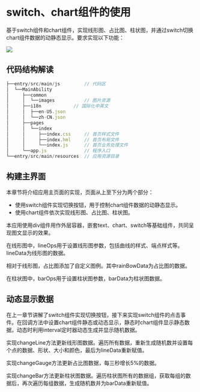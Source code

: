 # switch、chart组件的使用

基于switch组件和chart组件，实现线形图、占比图、柱状图，并通过switch切换chart组件数据的动静态显示。要求实现以下功能：



![](https://blogwnx-bucket.oss-cn-beijing.aliyuncs.com/img/SwitchChar%E7%BB%84%E4%BB%B6%E6%A1%88%E4%BE%8B.gif)

## 代码结构解读

```js
├──entry/src/main/js	     // 代码区
│  └──MainAbility
│     ├──common
│     │  └──images           // 图片资源
│     ├──i18n		     // 国际化中英文
│     │  ├──en-US.json			
│     │  └──zh-CN.json			
│     ├──pages
│     │  └──index
│     │     ├──index.css     // 首页样式文件	
│     │     ├──index.hml     // 首页布局文件
│     │     └──index.js      // 首页业务处理文件
│     └──app.js              // 程序入口
└──entry/src/main/resources  // 应用资源目录
```

## 构建主界面



本章节将介绍应用主页面的实现，页面从上至下分为两个部分：

- 使用switch组件实现切换按钮，用于控制chart组件数据的动静态显示。
- 使用chart组件依次实现线形图、占比图、柱状图。



本应用使用div组件用作外层容器，嵌套text、chart、switch等基础组件，共同呈现图文显示的效果。



在线形图中，lineOps用于设置线形图参数，包括曲线的样式、端点样式等。lineData为线形图的数据。



相对于线形图，占比图添加了自定义图例。其中rainBowData为占比图的数据。



在柱状图中，barOps用于设置柱状图参数，barData为柱状图数据。





## 动态显示数据



在上一章节讲解了switch组件实现切换按钮，接下来实现switch组件的点击事件。在回调方法中设置chart组件静态或动态显示，静态时chart组件显示静态数据，动态时利用interval定时器动态生成并显示随机数据。





实现changeLine方法更新线形图数据。遍历所有数据，重新生成随机数并设置每个点的数据、形状、大小和颜色，最后为lineData重新赋值。





实现changeGauge方法更新占比图数据，每三秒增长5%的数据。





实现changeBar方法更新柱状图数据。遍历柱状图所有的数据组，获取每组的数据后，再次遍历每组数据，生成随机数并为barData重新赋值。